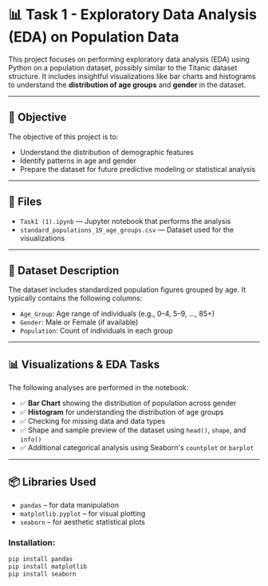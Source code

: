 
# 📊 Task 1 - Exploratory Data Analysis (EDA) on Population Data

This project focuses on performing exploratory data analysis (EDA) using Python on a population dataset, possibly similar to the Titanic dataset structure. It includes insightful visualizations like bar charts and histograms to understand the **distribution of age groups** and **gender** in the dataset.

---

## 🎯 Objective

The objective of this project is to:
- Understand the distribution of demographic features
- Identify patterns in age and gender
- Prepare the dataset for future predictive modeling or statistical analysis

---

## 📂 Files

- `Task1 (1).ipynb` — Jupyter notebook that performs the analysis
- `standard_populations_19_age_groups.csv` — Dataset used for the visualizations

---

## 🧾 Dataset Description

The dataset includes standardized population figures grouped by age. It typically contains the following columns:

- `Age_Group`: Age range of individuals (e.g., 0–4, 5–9, ..., 85+)
- `Gender`: Male or Female (if available)
- `Population`: Count of individuals in each group

---

## 📊 Visualizations & EDA Tasks

The following analyses are performed in the notebook:

- ✅ **Bar Chart** showing the distribution of population across gender  
- ✅ **Histogram** for understanding the distribution of age groups  
- ✅ Checking for missing data and data types  
- ✅ Shape and sample preview of the dataset using `head()`, `shape`, and `info()`  
- ✅ Additional categorical analysis using Seaborn's `countplot` or `barplot`  

---

## 📦 Libraries Used

- `pandas` – for data manipulation
- `matplotlib.pyplot` – for visual plotting
- `seaborn` – for aesthetic statistical plots

### Installation:

```bash
pip install pandas
pip install matplotlib
pip install seaborn
